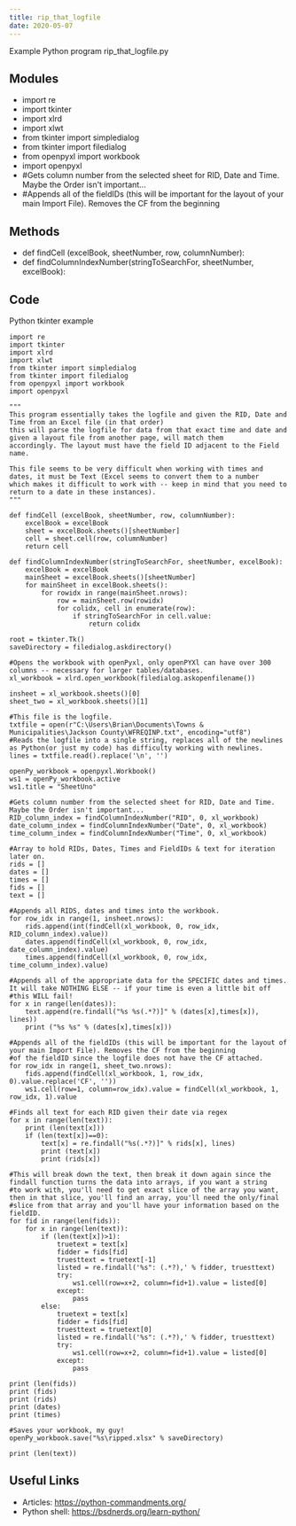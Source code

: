 ```yaml
---
title: rip_that_logfile
date: 2020-05-07
---
```

Example Python program rip_that_logfile.py

## Modules

* import re
* import tkinter
* import xlrd
* import xlwt
* from tkinter import simpledialog
* from tkinter import filedialog
* from openpyxl import workbook
* import openpyxl
* #Gets column number from the selected sheet for RID, Date and Time. Maybe the Order isn't important...
* #Appends all of the fieldIDs (this will be important for the layout of your main Import File). Removes the CF from the beginning

## Methods

* def findCell (excelBook, sheetNumber, row, columnNumber):
* def findColumnIndexNumber(stringToSearchFor, sheetNumber, excelBook):

## Code

Python tkinter example

    import re
    import tkinter
    import xlrd
    import xlwt
    from tkinter import simpledialog
    from tkinter import filedialog
    from openpyxl import workbook
    import openpyxl
    
    """
    This program essentially takes the logfile and given the RID, Date and Time from an Excel file (in that order)
    this will parse the logfile for data from that exact time and date and given a layout file from another page, will match them
    accordingly. The layout must have the field ID adjacent to the Field name.
    
    This file seems to be very difficult when working with times and dates, it must be Text (Excel seems to convert them to a number
    which makes it difficult to work with -- keep in mind that you need to return to a date in these instances).
    """
    
    def findCell (excelBook, sheetNumber, row, columnNumber):
        excelBook = excelBook
        sheet = excelBook.sheets()[sheetNumber]
        cell = sheet.cell(row, columnNumber)
        return cell
    
    def findColumnIndexNumber(stringToSearchFor, sheetNumber, excelBook):
        excelBook = excelBook
        mainSheet = excelBook.sheets()[sheetNumber]
        for mainSheet in excelBook.sheets():
            for rowidx in range(mainSheet.nrows):
                row = mainSheet.row(rowidx)
                for colidx, cell in enumerate(row):
                    if stringToSearchFor in cell.value:
                        return colidx
    
    root = tkinter.Tk()
    saveDirectory = filedialog.askdirectory()
    
    #Opens the workbook with openPyxl, only openPYXl can have over 300 columns -- necessary for larger tables/databases.
    xl_workbook = xlrd.open_workbook(filedialog.askopenfilename())
    
    insheet = xl_workbook.sheets()[0]
    sheet_two = xl_workbook.sheets()[1]
    
    #This file is the logfile.
    txtfile = open(r"C:\Users\Brian\Documents\Towns & Municipalities\Jackson County\WFREQINP.txt", encoding="utf8")
    #Reads the logfile into a single string, replaces all of the newlines as Python(or just my code) has difficulty working with newlines.
    lines = txtfile.read().replace('\n', '')
    
    openPy_workbook = openpyxl.Workbook()
    ws1 = openPy_workbook.active
    ws1.title = "SheetUno"
    
    #Gets column number from the selected sheet for RID, Date and Time. Maybe the Order isn't important...
    RID_column_index = findColumnIndexNumber("RID", 0, xl_workbook)
    date_column_index = findColumnIndexNumber("Date", 0, xl_workbook)
    time_column_index = findColumnIndexNumber("Time", 0, xl_workbook)
    
    #Array to hold RIDs, Dates, Times and FieldIDs & text for iteration later on.
    rids = []
    dates = []
    times = []
    fids = []
    text = []
    
    #Appends all RIDS, dates and times into the workbook.
    for row_idx in range(1, insheet.nrows):
        rids.append(int(findCell(xl_workbook, 0, row_idx, RID_column_index).value))
        dates.append(findCell(xl_workbook, 0, row_idx, date_column_index).value)
        times.append(findCell(xl_workbook, 0, row_idx, time_column_index).value)
    
    #Appends all of the appropriate data for the SPECIFIC dates and times. It will take NOTHING ELSE -- if your time is even a little bit off
    #this WILL fail!
    for x in range(len(dates)):
        text.append(re.findall("%s %s(.*?)]" % (dates[x],times[x]), lines))
        print ("%s %s" % (dates[x],times[x]))
    
    #Appends all of the fieldIDs (this will be important for the layout of your main Import File). Removes the CF from the beginning
    #of the fieldID since the logfile does not have the CF attached.
    for row_idx in range(1, sheet_two.nrows):
        fids.append(findCell(xl_workbook, 1, row_idx, 0).value.replace('CF', ''))
        ws1.cell(row=1, column=row_idx).value = findCell(xl_workbook, 1, row_idx, 1).value
    
    #Finds all text for each RID given their date via regex
    for x in range(len(text)):
        print (len(text[x]))
        if (len(text[x])==0):
            text[x] = re.findall("%s(.*?)]" % rids[x], lines)
            print (text[x])
            print (rids[x])
    
    #This will break down the text, then break it down again since the findall function turns the data into arrays, if you want a string
    #to work with, you'll need to get exact slice of the array you want, then in that slice, you'll find an array, you'll need the only/final
    #slice from that array and you'll have your information based on the fieldID.
    for fid in range(len(fids)):
        for x in range(len(text)):
            if (len(text[x])>1):
                truetext = text[x]
                fidder = fids[fid]
                truesttext = truetext[-1]
                listed = re.findall('%s": (.*?),' % fidder, truesttext)
                try:
                    ws1.cell(row=x+2, column=fid+1).value = listed[0]
                except:
                    pass
            else:
                truetext = text[x]
                fidder = fids[fid]
                truesttext = truetext[0]
                listed = re.findall('%s": (.*?),' % fidder, truesttext)
                try:
                    ws1.cell(row=x+2, column=fid+1).value = listed[0]
                except:
                    pass
    
    print (len(fids))
    print (fids)
    print (rids)
    print (dates)
    print (times)
    
    #Saves your workbook, my guy!
    openPy_workbook.save("%s\ripped.xlsx" % saveDirectory)
    
    print (len(text))
    

## Useful Links

- Articles: https://python-commandments.org/
- Python shell: https://bsdnerds.org/learn-python/

